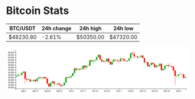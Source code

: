 # Bitcoin Stats

BTC/USDT|24h change|24h high|24h low|
|---|---|---|---|
|$48230.80|-2.61%|$50350.00|$47320.00|

<img src="./chart.svg">
